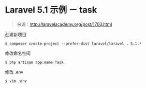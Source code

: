 # Laravel 5.1 示例 － task

>来源：http://laravelacademy.org/post/1703.html

创建新项目

```
$ composer create-project --prefer-dist laravel/laravel . 5.1.*
```

修改命名空间

```
$ php artisan app:name Task
```

修改 .env

```
$ vim .env
```


